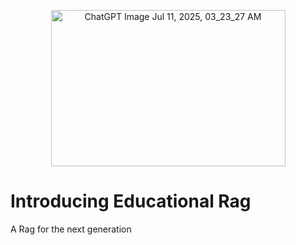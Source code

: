 <p align="center">
  <img width="375" height="250" alt="ChatGPT Image Jul 11, 2025, 03_23_27 AM" src="https://github.com/user-attachments/assets/a6c65a7b-3afc-4c25-93f5-81cd2651b76a" />
</p>

<h1>Introducing Educational Rag</h1>
<p>A Rag for the next generation</p>
